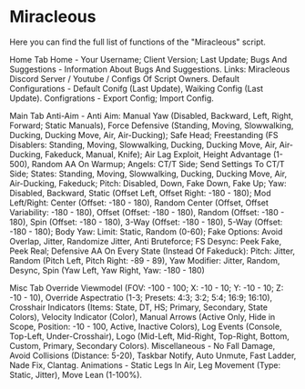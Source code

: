 # Miracleous
Here you can find the full list of functions of the "Miracleous" script.

Home Tab
Home - Your Username; Client Version; Last Update;
Bugs And Suggestions - Information About Bugs And Suggestions.
Links: Miracleous Discord Server / Youtube / Configs Of Script Owners.
Default Configurations - Default Conifg (Last Update), Waiking Config (Last Update).
Configrations - Export Config; Import Config.

Main Tab
Anti-Aim - Anti Aim: Manual Yaw (Disabled, Backward, Left, Right, Forward; Static Manuals), Force Defensive (Standing, Moving, Slowwalking, Ducking, Ducking Move, Air, Air-Ducking); Safe Head; Freestanding (FS Disablers: Standing, Moving, Slowwalking, Ducking, Ducking Move, Air, Air-Ducking, Fakeduck, Manual, Knife); Air Lag Exploit, Height Advantage (1-500), Random AA On Warmup; Angels: CT/T Side; Send Settings To CT/T Side; States: Standing, Moving, Slowwalking, Ducking, Ducking Move, Air, Air-Ducking, Fakeduck; Pitch: Disabled, Down, Fake Down, Fake Up; Yaw: Disabled, Backward, Static (Offset Left, Offset Right: -180 - 180); Mod Left/Right: Center (Offset: -180 - 180), Random Center (Offset, Offset Variability: -180 - 180), Offset (Offset: -180 - 180), Random (Offset: -180 - 180), Spin (Offset: -180 - 180), 3-Way (Offset: -180 - 180), 5-Way (Offset: -180 - 180); Body Yaw: Limit: Static, Random (0-60); Fake Options: Avoid Overlap, Jitter, Randomize Jitter, Anti Bruteforce; FS Desync: Peek Fake, Peek Real; Defensive AA On Every State (Instead Of Fakeduck): Pitch: Jitter, Random (Pitch Left, Pitch Right: -89 - 89), Yaw Modifier: Jitter, Random, Desync, Spin (Yaw Left, Yaw Right, Yaw: -180 - 180)

Misc Tab
Override Viewmodel (FOV: -100 - 100; X: -10 - 10; Y: -10 - 10; Z: -10 - 10), Override Aspectratio (1-3; Presets: 4:3; 3:2; 5:4; 16:9; 16:10), Crosshair Indicators (Items: State, DT, HS; Primary, Secondary, State Colors), Velocity Indicator (Color), Manual Arrows (Active Only, Hide in Scope, Position: -10 - 100, Active, Inactive Colors), Log Events (Console, Top-Left, Under-Crosshair), Logo (Mid-Left, Mid-Right, Top-Right, Bottom, Custom, Primary, Secondary Colors).
Miscellaneous - No Fall Damage, Avoid Collisions (Distance: 5-20), Taskbar Notify, Auto Unmute, Fast Ladder, Nade Fix, Clantag.
Animations - Static Legs In Air, Leg Movement (Type: Static, Jitter), Move Lean (1-100%).
